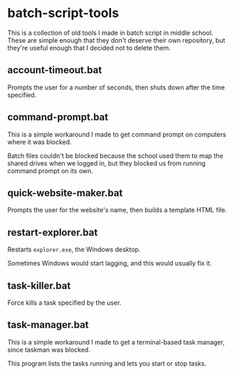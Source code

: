 # batch-script-tools

This is a collection of old tools I made in batch script in middle school. These are simple enough that they don't deserve their own repository, but they're useful enough that I decided not to delete them.

## account-timeout.bat

Prompts the user for a number of seconds, then shuts down after the time specified.

## command-prompt.bat

This is a simple workaround I made to get command prompt on computers where it was blocked.

Batch files couldn't be blocked because the school used them to map the shared drives when we logged in, but they blocked us from running command prompt on its own.

## quick-website-maker.bat

Prompts the user for the website's name, then builds a template HTML file.

## restart-explorer.bat

Restarts `explorer.exe`, the Windows desktop.

Sometimes Windows would start lagging, and this would usually fix it.

## task-killer.bat

Force kills a task specified by the user.

## task-manager.bat

This is a simple workaround I made to get a terminal-based task manager, since taskman was blocked.

This program lists the tasks running and lets you start or stop tasks.
